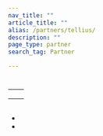 ```yaml
---
nav_title: ""
article_title: ""
alias: /partners/tellius/
description: ""
page_type: partner
search_tag: Partner

---
```


# 

> 

 

## 

|  |  |
| ----------- | ----------- |
|  |  |
|  | |
|  | |


## 

###  

  

 

###  



-  
-  

###  



###  

 